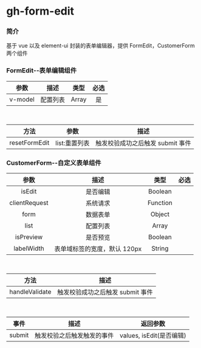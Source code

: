 # gh-form-edit

### 简介

基于 vue 以及 element-ui 封装的表单编辑器，提供 FormEdit，CustomerForm 两个组件

### FormEdit--表单编辑组件

|  参数   |   描述   | 类型  | 必选 |
| :-----: | :------: | :---: | :--: |
| v-model | 配置列表 | Array |  是  |

<br/>

|     方法      |     参数      |               描述               |
| :-----------: | :-----------: | :------------------------------: |
| resetFormEdit | list:重置列表 | 触发校验成功之后触发 submit 事件 |

### CustomerForm--自定义表单组件

|     参数      |             描述             |   类型   | 必选 |
| :-----------: | :--------------------------: | :------: | :--: |
|    isEdit     |           是否编辑           | Boolean  |
| clientRequest |           系统请求           | Function |
|     form      |           数据表单           |  Object  |
|     list      |           配置列表           |  Array   |
|   isPreview   |           是否预览           | Boolean  |
|  labelWidth   | 表单域标签的宽度，默认 120px |  String  |

<br/>

|      方法      |               描述               |
| :------------: | :------------------------------: |
| handleValidate | 触发校验成功之后触发 submit 事件 |

<br/>

|  事件  |            描述            |         返回参数         |
| :----: | :------------------------: | :----------------------: |
| submit | 触发校验之后触发触发的事件 | values, isEdit(是否编辑) |
